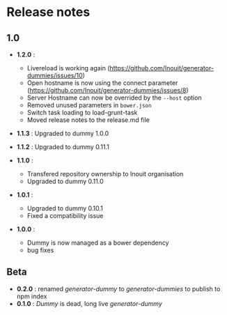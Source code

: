 # Release notes

## 1.0

- **1.2.0** :
  - Livereload is working again (https://github.com/Inouit/generator-dummies/issues/10)
  - Open hostname is now using the connect parameter (https://github.com/Inouit/generator-dummies/issues/8)
  - Server Hostname can now be overrided by the `--host` option
  - Removed unused parameters in `bower.json`
  - Switch task loading to load-grunt-task
  - Moved release notes to the release.md file

- **1.1.3** : Upgraded to dummy 1.0.0
- **1.1.2** : Upgraded to dummy 0.11.1
- **1.1.0** :
    - Transfered repository ownership to Inouit organisation
    - Upgraded to dummy 0.11.0
- **1.0.1** :
    - Upgraded to dummy 0.10.1
    - Fixed a compatibility issue

- **1.0.0** :
    - Dummy is now managed as a bower dependency
    - bug fixes

## Beta

- **0.2.0** : renamed *generator-dummy* to *generator-dummies* to publish to npm index
- **0.1.0** : *Dummy* is dead, long live *generator-dummy*